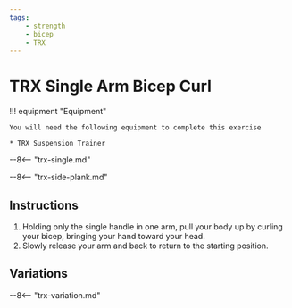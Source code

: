 ```yaml
---
tags:
    - strength
    - bicep
    - TRX
---
```


# TRX Single Arm Bicep Curl

!!! equipment "Equipment"

    You will need the following equipment to complete this exercise
    
    * TRX Suspension Trainer

--8<-- "trx-single.md"

--8<-- "trx-side-plank.md"

## Instructions

1. Holding only the single handle in one arm, pull your body up by curling your bicep, bringing your hand toward your head.
3. Slowly release your arm and back to return to the starting position.

## Variations

--8<-- "trx-variation.md"
